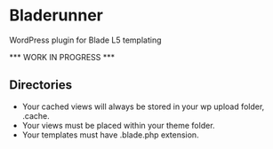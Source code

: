 # Bladerunner
WordPress plugin for Blade L5 templating

*** WORK IN PROGRESS ***

## Directories
* Your cached views will always be stored in your wp upload folder, .cache.
* Your views must be placed within your theme folder.
* Your templates must have .blade.php extension.

